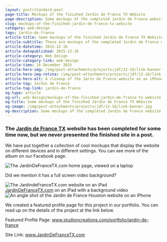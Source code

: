 ```yaml
---
layout: post/standard-post
page-title: Mockups of the finished Jardin de France TX Website
page-description: Some mockups of the completed Jardin de France website rendered on various devices
slug: mockups-of-the-finished-jardin-de-france-tx-website
category: web-design
tags: jardin-de-france
article-title: Some mockups of the finished Jardin de France TX Website
article-subtitle: These are mockups of the completed Jardin de France website rendered on various devices
article-datetime: 2015-12-16
article-datepublished: 2015-12-16
article-category: Web Design
article-category-link: web-design
article-time: 16 December 2015
article-hero-img: /img/post-attachments/projects/jdf/12-16/link-banner.jpg
article-hero-img-retina: /img/post-attachments/projects/jdf/12-16/link-banner@2x.jpg
article-hero-alt: A closeup of the Jarin de France website on an iPhone
article-tag: Jardin de France
article-tag-link: jardin-de-france
og-type: article
og-url: web-design/mockups-of-the-finished-jardin-de-france-tx-website
og-title: Some mockups of the finished Jardin de France TX Website
og-image: /img/post-attachments/projects/jdf/12-16/link-banner.jpg
og-description: Some mockups of the completed Jardin de France website rendered on various devices
---
```

<div class="row margin-bottom">
	<h3 class="margin-bottom">The <a href="http://jardindefrancetx.com/" target="_blank" class="simple">Jardin de France TX</a> website has been completed for some time now, but we never presented the finished site in a post.</h3>
	<p>We have put together a collection of cool mockups that display the website on different devices and in different settings. You can see more of the album on our Facebook page.</p>
</div>
<div class="row margin-bottom">
	<img src="{{ site.blog_cdn }}/img/post-attachments/projects/jdf/12-16/laptop-1.jpg" srcset="{{ site.blog_cdn }}/img/post-attachments/projects/jdf/12-16/laptop-1@2x.jpg 2x" alt="The JardinDeFranceTX.com home page, viewed on a laptop" class="black-border margin-bottom">
	<p>Did we mention it has a full screen video background?</p>
	<figure style="max-width: 38.125em; width: 100%; margin: 0 auto;">
		<img src="{{ site.blog_cdn }}/img/post-attachments/projects/jdf/12-16/ipad-vid.gif" alt="The JardindeFranceTX.com website on an iPad">
		<figcaption><a href="http://jardindefrancetx.com/" target="_blank" class="simple">JardinDeFranceTX.com</a> on an iPad with a background video</figcaption>
	</figure>
</div>
<div class="row margin-bottom">
	<img src="{{ site.blog_cdn }}/img/post-attachments/projects/jdf/12-16/phone-1.jpg" srcset="/img/post-attachments/projects/jdf/12-16/phone-1@2x.jpg 2x" alt="An angle shot of the Jardin de France Houston website on an iPhone" class="black-border">
</div>
<div class="row margin-bottom">
	<p class="margin-bottom">We created a featured profile page for this project in our portfolio. You can read up on the details of the project at the link below.
	<p class="header margin-bottom">Featured Profile Page: <a href="http://studioncreations.com/portfolio/jardin-de-france" class="simple">www.studioncreations.com/portfolio/jardin-de-france</a></p>
	<p class="header">Site Link: <a href="http://jardindefrancetx.com/" target="_blank" class="simple">www.JardinDeFranceTX.com</a></p>
</div>